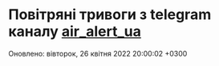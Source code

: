 # Повітряні тривоги з telegram каналу [air_alert_ua](https://t.me/air_alert_ua)

Оновлено:
вівторок, 26 квітня 2022 20:00:02 +0300
